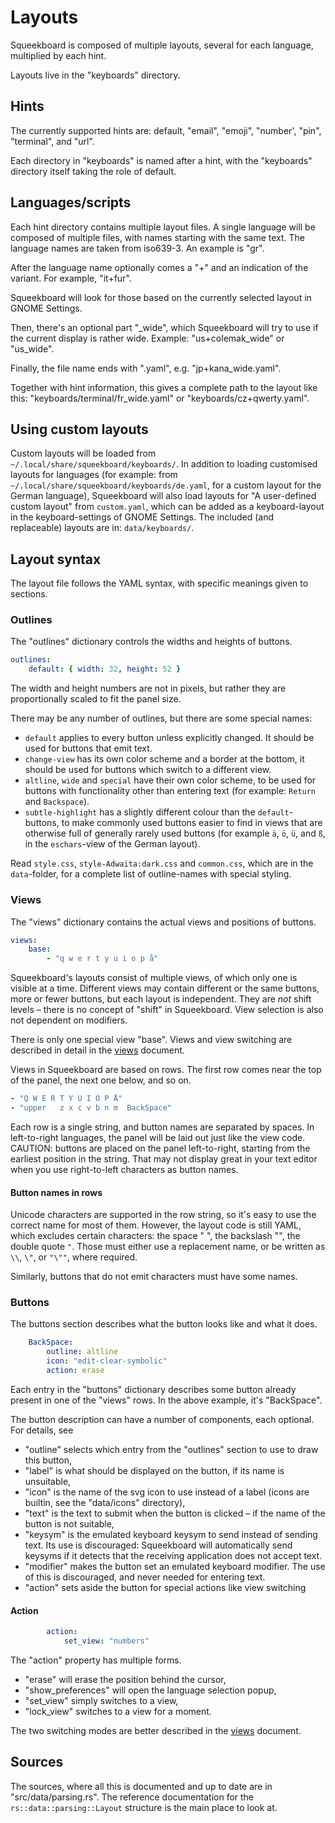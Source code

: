 Layouts
=====

Squeekboard is composed of multiple layouts, several for each language, multiplied by each hint.

Layouts live in the "keyboards" directory.

Hints
-----

The currently supported hints are: default, "email", "emoji", "number', "pin", "terminal", and "url".

Each directory in "keyboards" is named after a hint, with the "keyboards" directory itself taking the role of default.

Languages/scripts
-----------------

Each hint directory contains multiple layout files. A single language will be composed of multiple files, with names starting with the same text. The language names are taken from iso639-3. An example is "gr".

After the language name optionally comes a "+" and an indication of the variant. For example, "it+fur".

Squeekboard will look for those based on the currently selected layout in GNOME Settings.

Then, there's an optional part "_wide", which Squeekboard will try to use if the current display is rather wide. Example: "us+colemak_wide" or "us_wide".

Finally, the file name ends with ".yaml", e.g. "jp+kana_wide.yaml".

Together with hint information, this gives a complete path to the layout like this: "keyboards/terminal/fr_wide.yaml" or "keyboards/cz+qwerty.yaml".

Using custom layouts
--------------------

Custom layouts will be loaded from `~/.local/share/squeekboard/keyboards/`.
In addition to loading customised layouts for languages (for example: from `~/.local/share/squeekboard/keyboards/de.yaml`, for a custom layout for the German language), Squeekboard will also load layouts for "A user-defined custom layout" from `custom.yaml`, which can be added as a keyboard-layout in the keyboard-settings of GNOME Settings.
The included (and replaceable) layouts are in: `data/keyboards/`.

Layout syntax
-------------

The layout file follows the YAML syntax, with specific meanings given to sections.

### Outlines

The "outlines" dictionary controls the widths and heights of buttons. 

```yaml
outlines:
    default: { width: 32, height: 52 }
```

The width and height numbers are not in pixels, but rather they are proportionally scaled to fit the panel size.

There may be any number of outlines, but there are some special names:

- `default` applies to every button unless explicitly changed. It should be used for buttons that emit text.
- `change-view` has its own color scheme and a border at the bottom, it should be used for buttons which switch to a different view.
- `altline`, `wide` and `special` have their own color scheme, to be used for buttons with functionality other than entering text (for example: `Return` and `Backspace`).
- `subtle-highlight` has a slightly different colour than the `default`-buttons, to make commonly used buttons easier to find in views that are otherwise full of generally rarely used buttons (for example `ä`, `ö`, `ü`, and `ß`, in the `eschars`-view of the German layout).

Read `style.css`, `style-Adwaita:dark.css` and `common.css`, which are in the `data`-folder, for a complete list of outline-names with special styling.

### Views

The "views" dictionary contains the actual views and positions of buttons.

```yaml
views:
    base:
        - "q w e r t y u i o p å"
```

Squeekboard's layouts consist of multiple views, of which only one is visible at a time. Different views may contain different or the same buttons, more or fewer buttons, but each layout is independent. They are *not* shift levels – there is no concept of "shift" in Squeekboard. View selection is also not dependent on modifiers.

There is only one special view "base". Views and view switching are described in detail in the [views](views.md) document.

Views in Squeekboard are based on rows. The first row comes near the top of the panel, the next one below, and so on.

```yaml
- "Q W E R T Y U I O P Å"
- "upper   z x c v b n m  BackSpace"
```

Each row is a single string, and button names are separated by spaces. In left-to-right languages, the panel will be laid out just like the view code. CAUTION: buttons are placed on the panel left-to-right, starting from the earliest position in the string. That may not display great in your text editor when you use right-to-left characters as button names.

#### Button names in rows

Unicode characters are supported in the row string, so it's easy to use the correct name for most of them. However, the layout code is still YAML, which excludes certain characters: the space " ", the backslash "\", the double quote `"`. Those must either use a replacement name, or be written as `\\`, `\"`, or `"\""`, where required.

Similarly, buttons that do not emit characters must have some names.

### Buttons

The buttons section describes what the button looks like and what it does.

```yaml
    BackSpace:
        outline: altline
        icon: "edit-clear-symbolic"
        action: erase
```

Each entry in the "buttons" dictionary describes some button already present in one of the "views" rows. In the above example, it's "BackSpace".

The button description can have a number of components, each optional. For details, see 

- "outline" selects which entry from the "outlines" section to use to draw this button,
- "label" is what should be displayed on the button, if its name is unsuitable,
- "icon" is the name of the svg icon to use instead of a label (icons are builtin, see the "data/icons" directory),
- "text" is the text to submit when the button is clicked – if the name of the button is not suitable,
- "keysym" is the emulated keyboard keysym to send instead of sending text. Its use is discouraged: Squeekboard will automatically send keysyms if it detects that the receiving application does not accept text.
- "modifier" makes the button set an emulated keyboard modifier. The use of this is discouraged, and never needed for entering text.
- "action" sets aside the button for special actions like view switching

#### Action

```yaml
        action:
            set_view: "numbers"
```

The "action" property has multiple forms.

- "erase" will erase the position behind the cursor,
- "show_preferences" will open the language selection popup,
- "set_view" simply switches to a view,
- "lock_view" switches to a view for a moment.

The two switching modes are better described in the [views](views.md) document.

Sources
-------

The sources, where all this is documented and up to date are in "src/data/parsing.rs". The reference documentation for the `rs::data::parsing::Layout` structure is the main place to look at.

